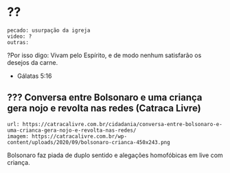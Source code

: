 # ??

    pecado: usurpação da igreja
    video: ?
    outras:
        
        

?Por isso digo: Vivam pelo Espírito, e de modo nenhum satisfarão os desejos da carne.
- Gálatas 5:16


## ??? Conversa entre Bolsonaro e uma criança gera nojo e revolta nas redes (Catraca Livre)

    url: https://catracalivre.com.br/cidadania/conversa-entre-bolsonaro-e-uma-crianca-gera-nojo-e-revolta-nas-redes/
    imagem: https://catracalivre.com.br/wp-content/uploads/2020/09/bolsonaro-crianca-450x243.png

Bolsonaro faz piada de duplo sentido e alegações homofóbicas em live com criança.


